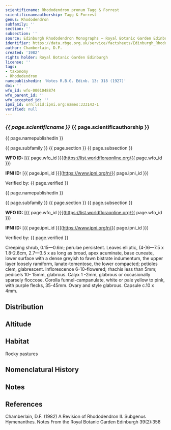 ```yaml
---
scientificname: Rhododendron pronum Tagg & Forrest
scientificnameauthorship: Tagg & Forrest
genus: Rhododendron
subfamily: ''
section: ''
subsection: ''
source: Edinburgh Rhododendron Monographs – Royal Botanic Garden Edinburgh
identifier: https://data.rbge.org.uk/service/factsheets/Edinburgh_Rhododendron_Monographs.xhtml
author: Chamberlain, D.F.
created: '1982'
rights holder: Royal Botanic Garden Edinburgh
license: ''
tags:
- taxonomy
- Rhododendron
namepublishedin: 'Notes R.B.G. Edinb. 13: 318 (1927)'
doi: ''
wfo_id: wfo-0001048874
wfo_parent_id: ''
wfo_accepted_id: ''
ipni_id: urn:lsid:ipni.org:names:333143-1
verified: null
---
```

### _{{ page.scientificname }}_ {{ page.scientificauthorship }}
 {{ page.namepublishedin }}

{{ page.subfamily }} {{ page.section }} {{ page.subsection }}

**WFO ID:** [{{ page.wfo_id }}](https://list.worldfloraonline.org/{{ page.wfo_id }})

**IPNI ID:** [{{ page.ipni_id }}](https://www.ipni.org/n/{{ page.ipni_id }})

Verified by: {{ page.verified }}

 {{ page.namepublishedin }}

{{ page.subfamily }} {{ page.section }} {{ page.subsection }}

**WFO ID:** [{{ page.wfo_id }}](https://list.worldfloraonline.org/{{ page.wfo_id }})

**IPNI ID:** [{{ page.ipni_id }}](https://www.ipni.org/n/{{ page.ipni_id }})

Verified by: {{ page.verified }}



Creeping shrub, 0.15—0.6m; perulae persistent. Leaves elliptic, (4-)6—7.5 x 1.8-2.8cm, 2.7—3.5 x as long as broad, apex acuminate, base cuneate, lower surface with a dense greyish to fawn bistrate indumentum, the upper layer loosely ramiform, lanate-tomentose, the lower compacted; petioles clem, glabrescent. Inflorescence 6-10-flowered; rhachis less than 5mm; pedicels 10- 15mm, glabrous. Calyx 1 -2mm, glabrous or occasionally sparsely floccose. Corolla funnel-campanulate, white or pale yellow to pink, with purple flecks, 35-45mm. Ovary and style glabrous. Capsule c.10 x 4mm.

## Distribution


## Altitude


## Habitat
Rocky pastures

## Nomenclatural History

                       
## Notes


## References

Chamberlain, D.F. (1982) A Revision of Rhododendron II. Subgenus Hymenanthes. Notes From the Royal Botanic Garden Edinburgh 39(2):358
